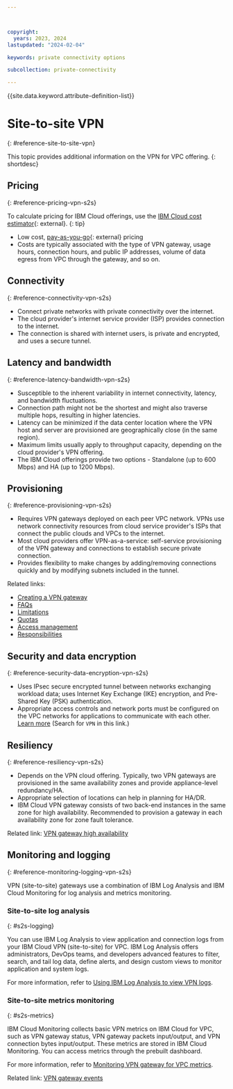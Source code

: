 ```yaml
---



copyright:
  years: 2023, 2024
lastupdated: "2024-02-04"

keywords: private connectivity options

subcollection: private-connectivity

---
```


{{site.data.keyword.attribute-definition-list}}

# Site-to-site VPN
{: #reference-site-to-site-vpn}

This topic provides additional information on the VPN for VPC offering.
{: shortdesc}

## Pricing
{: #reference-pricing-vpn-s2s}

To calculate pricing for IBM Cloud offerings, use the [IBM Cloud cost estimator](https://www.ibm.com/cloud/cloud-calculator){: external}.
{: tip}

* Low cost, [pay-as-you-go](https://www.ibm.com/cloud/pricing/pay-as-you-go){: external} pricing
* Costs are typically associated with the type of VPN gateway, usage hours, connection hours, and public IP addresses, volume of data egress from VPC through the gateway, and so on.

## Connectivity
{: #reference-connectivity-vpn-s2s}

* Connect private networks with private connectivity over the internet.
* The cloud provider's internet service provider (ISP) provides connection to the internet.
* The connection is shared with internet users, is private and encrypted, and uses a secure tunnel.

## Latency and bandwidth
{: #reference-latency-bandwidth-vpn-s2s}

* Susceptible to the inherent variability in internet connectivity, latency, and bandwidth fluctuations.
* Connection path might not be the shortest and might also traverse multiple hops, resulting in higher latencies.
* Latency can be minimized if the data center location where the VPN host and server are provisioned are geographically close (in the same region).
* Maximum limits usually apply to throughput capacity, depending on the cloud provider's VPN offering.
* The IBM Cloud offerings provide two options - Standalone (up to 600 Mbps) and HA (up to 1200 Mbps).

## Provisioning
{: #reference-provisioning-vpn-s2s}

* Requires VPN gateways deployed on each peer VPC network. VPNs use network connectivity resources from cloud service provider's ISPs that connect the public clouds and VPCs to the internet.
* Most cloud providers offer VPN-as-a-service: self-service provisioning of the VPN gateway and connections to establish secure private connection.
* Provides flexibility to make changes by adding/removing connections quickly and by modifying subnets included in the tunnel.

Related links:
* [Creating a VPN gateway](/docs/vpc?topic=vpc-vpn-create-gateway&interface=ui)
* [FAQs](/docs/vpc?topic=vpc-faqs-vpn)
* [Limitations](/docs/vpc?topic=vpc-vpn-limitations)
* [Quotas](/docs/vpc?topic=vpc-quotas#vpn-quotas)
* [Access management](/docs/vpc?topic=vpc-iam-getting-started)
* [Responsibilities](/docs/vpc?topic=vpc-responsibilities-vpc)

## Security and data encryption
{: #reference-security-data-encryption-vpn-s2s}

* Uses IPsec secure encrypted tunnel between networks exchanging workload data; uses Internet Key Exchange (IKE) encryption, and Pre-Shared Key (PSK) authentication.
* Appropriate access controls and network ports must be configured on the VPC networks for applications to communicate with each other. [Learn more](/docs/vpc?topic=vpc-mng-data&interface=ui#data-storage) (Search for `VPN` in this link.)

## Resiliency
{: #reference-resiliency-vpn-s2s}

* Depends on the VPN cloud offering. Typically, two VPN gateways are provisioned in the same availability zones and provide appliance-level redundancy/HA.
* Appropriate selection of locations can help in planning for HA/DR.
* IBM Cloud VPN gateway consists of two back-end instances in the same zone for high availability. Recommended to provision a gateway in each availability zone for zone fault tolerance.

Related link: [VPN gateway high availability](/docs/vpc?topic=vpc-vpn-ha&interface=ui)

## Monitoring and logging
{: #reference-monitoring-logging-vpn-s2s}

VPN (site-to-site) gateways use a combination of IBM Log Analysis and IBM Cloud Monitoring for log analysis and metrics monitoring.

### Site-to-site log analysis
{: #s2s-logging}

You can use IBM Log Analysis to view application and connection logs from your IBM Cloud VPN (site-to-site) for VPC. IBM Log Analysis offers administrators, DevOps teams, and developers advanced features to filter, search, and tail log data, define alerts, and design custom views to monitor application and system logs.

For more information, refer to [Using IBM Log Analysis to view VPN logs](/docs/vpc?topic=vpc-using-log-analysis-to-view-vpn-logs&interface=ui).

### Site-to-site metrics monitoring
{: #s2s-metrics}

IBM Cloud Monitoring collects basic VPN metrics on IBM Cloud for VPC, such as VPN gateway status, VPN gateway packets input/output, and VPN connection bytes input/output. These metrics are stored in IBM Cloud Monitoring. You can access metrics through the prebuilt dashboard.

For more information, refer to [Monitoring VPN gateway for VPC metrics](/docs/vpc?topic=vpc-vpn-monitoring-metrics&interface=ui).

Related link: [VPN gateway events](/docs/vpc?topic=vpc-at-events#events-vpns)

